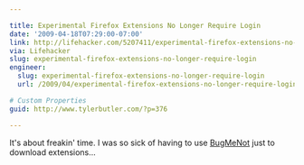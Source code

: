 ```yaml
---

title: Experimental Firefox Extensions No Longer Require Login
date: '2009-04-18T07:29:00-07:00'
link: http://lifehacker.com/5207411/experimental-firefox-extensions-no-longer-require-login
via: Lifehacker
slug: experimental-firefox-extensions-no-longer-require-login
engineer:
  slug: experimental-firefox-extensions-no-longer-require-login
  url: /2009/04/experimental-firefox-extensions-no-longer-require-login/

# Custom Properties
guid: http://www.tylerbutler.com/?p=376

---
```


It's about freakin' time. I was so sick of having to use [BugMeNot](http://www.bugmenot.com) just to
download extensions...
